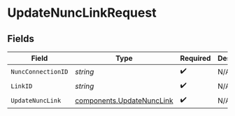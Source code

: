 # UpdateNuncLinkRequest


## Fields

| Field                                                                  | Type                                                                   | Required                                                               | Description                                                            |
| ---------------------------------------------------------------------- | ---------------------------------------------------------------------- | ---------------------------------------------------------------------- | ---------------------------------------------------------------------- |
| `NuncConnectionID`                                                     | *string*                                                               | :heavy_check_mark:                                                     | N/A                                                                    |
| `LinkID`                                                               | *string*                                                               | :heavy_check_mark:                                                     | N/A                                                                    |
| `UpdateNuncLink`                                                       | [components.UpdateNuncLink](../../models/components/updatenunclink.md) | :heavy_check_mark:                                                     | N/A                                                                    |